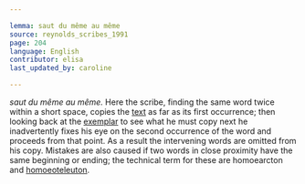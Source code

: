 ```yaml
---

lemma: saut du même au même
source: reynolds_scribes_1991
page: 204
language: English
contributor: elisa
last_updated_by: caroline

---
```


_saut du même au même._ Here the scribe, finding the same word twice within a short space, copies the [text](text.html) as far as its first occurrence; then looking back at the [exemplar](exemplar.html) to see what he must copy next he inadvertently fixes his eye on the second occurrence of the word and proceeds from that point. As a result the intervening words are omitted from his copy. Mistakes are also caused if two words in close proximity have the same beginning or ending; the technical term for these are homoearcton and [homoeoteleuton](homoeoteleuton.html).
